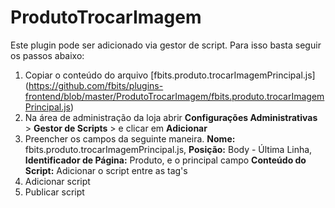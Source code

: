 # ProdutoTrocarImagem
Este plugin pode ser adicionado via gestor de script. Para isso basta seguir os passos abaixo: 

1. Copiar o conteúdo do arquivo [fbits.produto.trocarImagemPrincipal.js] (https://github.com/fbits/plugins-frontend/blob/master/ProdutoTrocarImagem/fbits.produto.trocarImagemPrincipal.js)
2. Na área de administração da loja abrir **Configurações Administrativas** > **Gestor de Scripts** > e clicar em **Adicionar**
3. Preencher os campos da seguinte maneira. **Nome:** fbits.produto.trocarImagemPrincipal.js, **Posição:** Body - Última Linha, **Identificador de Página:** Produto,
e o principal campo **Conteúdo do Script:** Adicionar o script entre as tag's <script>{Aqui vai o script copiado do link}</script>
4. Adicionar script
5. Publicar script

